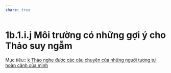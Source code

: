 ```yaml
---
share: true
---
```

# 1b.1.i.j Môi trường có những gợi ý cho Thảo suy ngẫm
Mục tiêu:: [k Thảo nghe được các câu chuyện của những người tương tự hoàn cảnh của mình](../k%20Th%E1%BA%A3o%20nghe%20%C4%91%C6%B0%E1%BB%A3c%20c%C3%A1c%20c%C3%A2u%20chuy%E1%BB%87n%20c%E1%BB%A7a%20nh%E1%BB%AFng%20ng%C6%B0%E1%BB%9Di%20t%C6%B0%C6%A1ng%20t%E1%BB%B1%20ho%C3%A0n%20c%E1%BA%A3nh%20c%E1%BB%A7a%20m%C3%ACnh/index.md)
